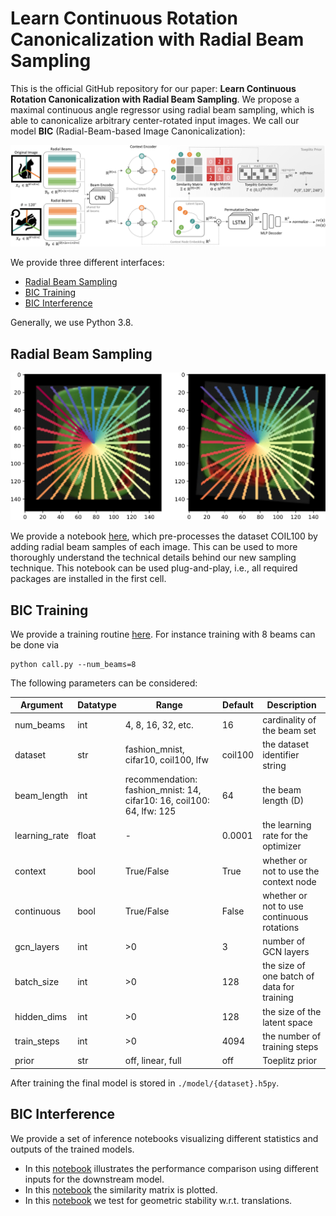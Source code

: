 # Learn Continuous Rotation Canonicalization with Radial Beam Sampling 

This is the official GitHub repository for our paper: 
**Learn Continuous Rotation Canonicalization with Radial Beam Sampling**.
We propose a maximal continuous angle regressor using radial beam sampling, which is able to canonicalize arbitrary center-rotated input images.
We call our model **BIC** (Radial-Beam-based Image Canonicalization):

![BIC](./img/model.svg)

We provide three different interfaces:
- [Radial Beam Sampling](#radial-beam-sampling)
- [BIC Training](#bic-training)
- [BIC Interference](#bic-interference)

Generally, we use Python 3.8.

## Radial Beam Sampling

![BIC](./img/radial_beams.svg)

We provide a notebook [here](./radialbeamsampling.ipynb), which pre-processes 
the dataset COIL100 by adding radial beam samples of each image.
This can be used to more thoroughly understand the technical details
behind our new sampling technique.
This notebook can be used plug-and-play, i.e., all required packages
are installed in the first cell.

## BIC Training

We provide a training routine [here](./call.py).
For instance training with 8 beams can be done via
```
python call.py --num_beams=8
```
The following parameters can be considered:

Argument | Datatype | Range | Default | Description
---|---|---|---|---
num_beams | int | 4, 8, 16, 32, etc. | 16 | cardinality of the beam set
dataset | str | fashion_mnist, cifar10, coil100, lfw | coil100 | the dataset identifier string
beam_length | int | recommendation: fashion_mnist: 14, cifar10: 16, coil100: 64, lfw: 125 | 64 | the beam length (D)
learning_rate | float | - | 0.0001 | the learning rate for the optimizer
context | bool | True/False | True | whether or not to use the context node
continuous | bool | True/False | False | whether or not to use continuous rotations
gcn_layers | int | >0 | 3 | number of GCN layers
batch_size | int | >0 | 128 | the size of one batch of data for training
hidden_dims | int | >0 | 128 | the size of the latent space
train_steps | int | >0 | 4094 | the number of training steps
prior | str | off, linear, full | off | Toeplitz prior

After training the final model is stored in `./model/{dataset}.h5py`.

## BIC Interference

We provide a set of inference notebooks visualizing different statistics and outputs of the trained models.
- In this [notebook](./experiment_downstream.ipynb) illustrates the performance comparison using different inputs for the downstream model.
- In this [notebook](./experiment_similarity.ipynb) the similarity matrix is plotted.
- In this [notebook](./experiment_stability.ipynb) we test for geometric stability w.r.t. translations.

